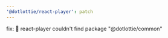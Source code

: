 ```yaml
---
'@dotlottie/react-player': patch
---
```


fix: 🐛 react-player couldn't find package "@dotlottie/common"
